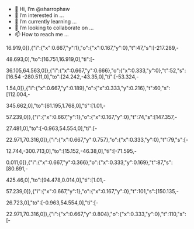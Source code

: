 - 👋 Hi, I’m @sharrophaw
- 👀 I’m interested in ...
- 🌱 I’m currently learning ...
- 💞️ I’m looking to collaborate on ...
- 📫 How to reach me ...

<!---
sharrophaw/sharrophaw is a ✨ special ✨ repository because its `README.md` (this file) appears on your GitHub profile.
You can click the Preview link to take a look at your changes.
--->
16.919,0]},{"i":{"x":0.667,"y":1},"o":{"x":0.167,"y":0},"t":47,"s":[-217.289,-

48.693,0],"to":[16.751,16.919,0],"ti":[-

36.105,64.563,0]},{"i":{"x":0.667,"y":0.666},"o":{"x":0.333,"y":0},"t":52,"s":[16.54
-280.511,0],"to":[24.242,-43.35,0],"ti":[-53.324,-

1.54,0]},{"i":{"x":0.667,"y":0.189},"o":{"x":0.333,"y":0.216},"t":60,"s":[112.004,-

345.662,0],"to":[61.195,1.768,0],"ti":[1.01,-

57.239,0]},{"i":{"x":0.667,"y":1},"o":{"x":0.167,"y":0},"t":74,"s":[147.357,-

27.481,0],"to":[-0.963,54.554,0],"ti":[-

22.971,70.316,0]},{"i":{"x":0.667,"y":0.757},"o":{"x":0.333,"y":0},"t":79,"s":[-

12.744,-300.713,0],"to":[15.152,-46.38,0],"ti":[-71.595,-

0.011,0]},{"i":{"x":0.667,"y":0.366},"o":{"x":0.333,"y":0.169},"t":87,"s":[80.691,-

425.46,0],"to":[94.478,0.014,0],"ti":[1.01,-

57.239,0]},{"i":{"x":0.667,"y":1},"o":{"x":0.167,"y":0},"t":101,"s":[150.135,-

26.723,0],"to":[-0.963,54.554,0],"ti":[-

22.971,70.316,0]},{"i":{"x":0.667,"y":0.804},"o":{"x":0.333,"y":0},"t":110,"s":[-
